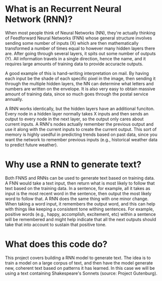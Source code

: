 # What is an Recurrent Neural Network (RNN)?
When most people think of Neural Networks (NN), they're actually thinking of Feedforward Neural Networks (FNN) whose general structure involves sending some number of inputs (X) which are then mathematically transformed a number of times equal to however many hidden layers there are. After going through several layers, it spits out some number of outputs (Y). All information travels in a single direction, hence the name, and it requires large amounts of training data to provide accuracte outputs.

A good example of this is hand-writing interpretation on mail. By having each input be the shade of each specific pixel in the image, then sending it through the multiple hidden layers, the NN can determine what letters and numbers are written on the envelope. It is also very easy to obtain massive amount of training data, since so much goes through the postal service annually.

A RNN works identically, but the hidden layers have an additional funciton. Every node in a hidden layer normally takes X inputs and then sends an output to every node in the next layer, so the output only cares about current inputs. A RNN's nodes actually remember the previous output and use it along with the current inputs to create the current output. This sort of memory is highly usedful in predicting trends based on past data, since you want the network to remember previous inputs (e.g., historical weather data to predict future weather).

# Why use a RNN to generate text?
Both FNNS and RNNs can be used to generate text based on training data. A FNN would take a text input, then return what is most likely to follow that text based on the training data. In a sentence, for example, all it takes as input is the most recent word in the sentence, then output the most likely word to follow that. A RNN does the same thing with one minor change. When taking a word input, it remembers the output word, and this can help with things like keeping a consistent tone withing sentences. For example, positive words (e.g., happy, accomplish, excitement, etc) within a sentence will be remembered and might help indicate that all the next outputs should take that into account to sustain that positive tone. 

# What does this code do?
This project covers building a RNN model to generate text. The idea is to train a model on a large corpus of text, and then have the model generate new, coherent text based on patterns it has learned. In this case we will be using a text containing Shakespeare's Sonnets (source: Project Gutenburg).
